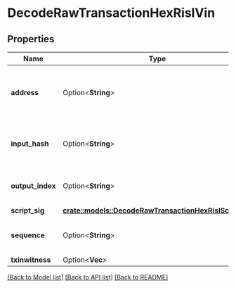 # DecodeRawTransactionHexRislVin

## Properties

Name | Type | Description | Notes
------------ | ------------- | ------------- | -------------
**address** | Option<**String**> | Represents the addresses which send/receive the amount. | [optional]
**input_hash** | Option<**String**> | Represents the transaction inputs' indentifier. | [optional]
**output_index** | Option<**String**> | Defines the output index of a transaction. | [optional]
**script_sig** | [**crate::models::DecodeRawTransactionHexRislScriptSig**](DecodeRawTransactionHexRISL_scriptSig.md) |  | 
**sequence** | Option<**String**> | Represents the script sequence number. | [optional]
**txinwitness** | Option<**Vec<String>**> |  | [optional]

[[Back to Model list]](../README.md#documentation-for-models) [[Back to API list]](../README.md#documentation-for-api-endpoints) [[Back to README]](../README.md)


